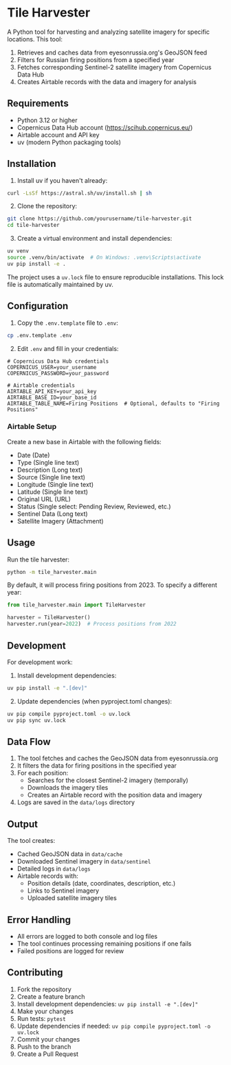 # Tile Harvester

A Python tool for harvesting and analyzing satellite imagery for specific locations. This tool:

1. Retrieves and caches data from eyesonrussia.org's GeoJSON feed
2. Filters for Russian firing positions from a specified year
3. Fetches corresponding Sentinel-2 satellite imagery from Copernicus Data Hub
4. Creates Airtable records with the data and imagery for analysis

## Requirements

- Python 3.12 or higher
- Copernicus Data Hub account (https://scihub.copernicus.eu/)
- Airtable account and API key
- uv (modern Python packaging tools)

## Installation

1. Install uv if you haven't already:
```bash
curl -LsSf https://astral.sh/uv/install.sh | sh
```

2. Clone the repository:
```bash
git clone https://github.com/yourusername/tile-harvester.git
cd tile-harvester
```

3. Create a virtual environment and install dependencies:
```bash
uv venv
source .venv/bin/activate  # On Windows: .venv\Scripts\activate
uv pip install -e .
```

The project uses a `uv.lock` file to ensure reproducible installations. This lock file is automatically maintained by uv.

## Configuration

1. Copy the `.env.template` file to `.env`:
```bash
cp .env.template .env
```

2. Edit `.env` and fill in your credentials:
```
# Copernicus Data Hub credentials
COPERNICUS_USER=your_username
COPERNICUS_PASSWORD=your_password

# Airtable credentials
AIRTABLE_API_KEY=your_api_key
AIRTABLE_BASE_ID=your_base_id
AIRTABLE_TABLE_NAME=Firing Positions  # Optional, defaults to "Firing Positions"
```

### Airtable Setup

Create a new base in Airtable with the following fields:

- Date (Date)
- Type (Single line text)
- Description (Long text)
- Source (Single line text)
- Longitude (Single line text)
- Latitude (Single line text)
- Original URL (URL)
- Status (Single select: Pending Review, Reviewed, etc.)
- Sentinel Data (Long text)
- Satellite Imagery (Attachment)

## Usage

Run the tile harvester:

```bash
python -m tile_harvester.main
```

By default, it will process firing positions from 2023. To specify a different year:

```python
from tile_harvester.main import TileHarvester

harvester = TileHarvester()
harvester.run(year=2022)  # Process positions from 2022
```

## Development

For development work:

1. Install development dependencies:
```bash
uv pip install -e ".[dev]"
```

2. Update dependencies (when pyproject.toml changes):
```bash
uv pip compile pyproject.toml -o uv.lock
uv pip sync uv.lock
```

## Data Flow

1. The tool fetches and caches the GeoJSON data from eyesonrussia.org
2. It filters the data for firing positions in the specified year
3. For each position:
   - Searches for the closest Sentinel-2 imagery (temporally)
   - Downloads the imagery tiles
   - Creates an Airtable record with the position data and imagery
4. Logs are saved in the `data/logs` directory

## Output

The tool creates:

- Cached GeoJSON data in `data/cache`
- Downloaded Sentinel imagery in `data/sentinel`
- Detailed logs in `data/logs`
- Airtable records with:
  - Position details (date, coordinates, description, etc.)
  - Links to Sentinel imagery
  - Uploaded satellite imagery tiles

## Error Handling

- All errors are logged to both console and log files
- The tool continues processing remaining positions if one fails
- Failed positions are logged for review

## Contributing

1. Fork the repository
2. Create a feature branch
3. Install development dependencies: `uv pip install -e ".[dev]"`
4. Make your changes
5. Run tests: `pytest`
6. Update dependencies if needed: `uv pip compile pyproject.toml -o uv.lock`
7. Commit your changes
8. Push to the branch
9. Create a Pull Request
